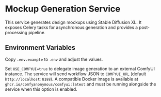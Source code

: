 # Mockup Generation Service

This service generates design mockups using Stable Diffusion XL. It exposes Celery tasks for asynchronous generation and provides a post-processing pipeline.

## Environment Variables

Copy `.env.example` to `.env` and adjust the values.

Set `USE_COMFYUI=true` to delegate image generation to an external ComfyUI
instance. The service will send workflow JSON to `COMFYUI_URL` (default
`http://localhost:8188`). A compatible Docker image is available at
`ghcr.io/comfyanonymous/comfyui:latest` and must be running alongside the
service when this option is enabled.
